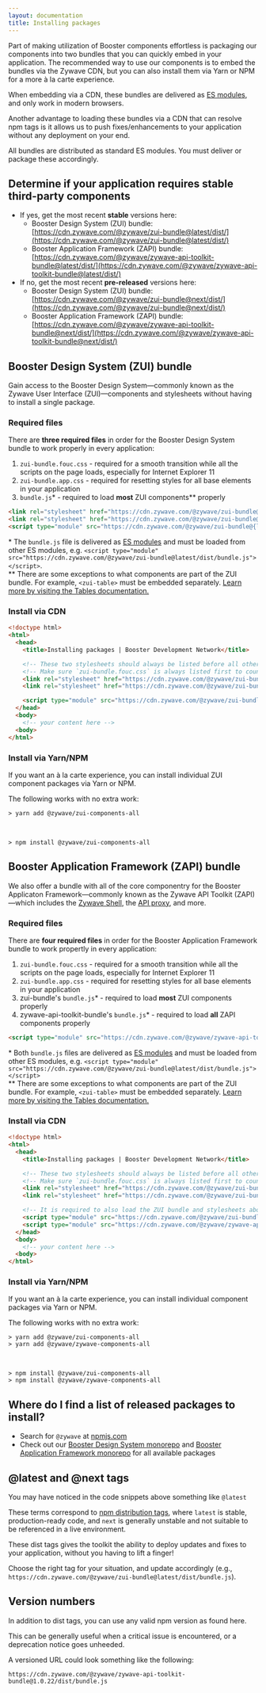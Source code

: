 ```yaml
---
layout: documentation
title: Installing packages
---
```


Part of making utilization of Booster components effortless is packaging our components into two bundles that you can quickly embed in your application. The recommended way to use our components is to embed the bundles via the Zywave CDN, but you can also install them via Yarn or NPM for a more à la carte experience.

When embedding via a CDN, these bundles are delivered as [ES modules](https://developer.mozilla.org/en-US/docs/Web/JavaScript/Guide/Modules), and only work in modern browsers.

Another advantage to loading these bundles via a CDN that can resolve npm tags is it allows us to push fixes/enhancements to your application without any deployment on your end.

<docs-spacer size="small"></docs-spacer>

<docs-note>All bundles are distributed as standard ES modules. You must deliver or package these accordingly.</docs-note>

<docs-spacer></docs-spacer>

## Determine if your application requires stable third-party components

- If yes, get the most recent **stable** versions here:
  - Booster Design System (ZUI) bundle: [https://cdn.zywave.com/@zywave/zui-bundle@latest/dist/](https://cdn.zywave.com/@zywave/zui-bundle@latest/dist/)
  - Booster Application Framework (ZAPI) bundle: [https://cdn.zywave.com/@zywave/zywave-api-toolkit-bundle@latest/dist/](https://cdn.zywave.com/@zywave/zywave-api-toolkit-bundle@latest/dist/)
- If no, get the most recent **pre-released** versions here:
  - Booster Design System (ZUI) bundle: [https://cdn.zywave.com/@zywave/zui-bundle@next/dist/](https://cdn.zywave.com/@zywave/zui-bundle@next/dist/)
  - Booster Application Framework (ZAPI) bundle: [https://cdn.zywave.com/@zywave/zywave-api-toolkit-bundle@next/dist/](https://cdn.zywave.com/@zywave/zywave-api-toolkit-bundle@next/dist/)

<docs-spacer></docs-spacer>

## Booster Design System (ZUI) bundle

Gain access to the Booster Design System&mdash;commonly known as the Zywave User Interface (ZUI)&mdash;components and stylesheets without having to install a single package.

<docs-spacer size="small"></docs-spacer>

### Required files
There are **three required files** in order for the Booster Design System bundle to work properly in every application:
1. `zui-bundle.fouc.css` - required for a smooth transition while all the scripts on the page loads, especially for Internet Explorer 11
1. `zui-bundle.app.css` - required for resetting styles for all base elements in your application
1. `bundle.js`* - required to load **most** ZUI components** properly

```html
<link rel="stylesheet" href="https://cdn.zywave.com/@zywave/zui-bundle@{latest|next}/dist/css/zui-bundle.fouc.css" />
<link rel="stylesheet" href="https://cdn.zywave.com/@zywave/zui-bundle@{latest|next}/dist/css/zui-bundle.app.css" />
<script type="module" src="https://cdn.zywave.com/@zywave/zui-bundle@{latest|next}/dist/bundle.js"></script>
```

<docs-spacer size="small"></docs-spacer>

<docs-note>* The `bundle.js` file is delivered as [ES modules](https://developer.mozilla.org/en-US/docs/Web/JavaScript/Guide/Modules) and must be loaded from other ES modules, e.g. `<script type="module" src="https://cdn.zywave.com/@zywave/zui-bundle@latest/dist/bundle.js"></script>`.<br>
** There are some exceptions to what components are part of the ZUI bundle. For example, `<zui-table>` must be embedded separately. [Learn more by visiting the Tables documentation.](/design-system/components/tables/)</docs-note>

<docs-spacer size="small"></docs-spacer>

### Install via CDN

```html
<!doctype html>
<html>
  <head>
    <title>Installing packages | Booster Development Network</title>

    <!-- These two stylesheets should always be listed before all other application styles -->
    <!-- Make sure `zui-bundle.fouc.css` is always listed first to counter FOUC -->
    <link rel="stylesheet" href="https://cdn.zywave.com/@zywave/zui-bundle@{latest|next}/dist/css/zui-bundle.fouc.css" />
    <link rel="stylesheet" href="https://cdn.zywave.com/@zywave/zui-bundle@{latest|next}/dist/css/zui-bundle.app.css" />

    <script type="module" src="https://cdn.zywave.com/@zywave/zui-bundle@{latest|next}/dist/bundle.js"></script>
  </head>
  <body>
    <!-- your content here -->
  <body>
</html>
```

<docs-spacer size="small"></docs-spacer>

### Install via Yarn/NPM

If you want an à la carte experience, you can install individual ZUI component packages via Yarn or NPM.

The following works with no extra work:
```shell
> yarn add @zywave/zui-components-all
```

<br>

```shell
> npm install @zywave/zui-components-all
```

<docs-spacer></docs-spacer>

## Booster Application Framework (ZAPI) bundle

We also offer a bundle with all of the core componentry for the Booster Applicaton Framework&mdash;commonly known as the Zywave API Toolkit (ZAPI)&mdash;which includes the [Zywave Shell](/application-framework/components/shell/), the [API proxy](/application-framework/components/api-proxy/), and more.

<docs-spacer size="small"></docs-spacer>

### Required files

There are **four required files** in order for the Booster Application Framework bundle to work propertly in every application:
1. `zui-bundle.fouc.css` - required for a smooth transition while all the scripts on the page loads, especially for Internet Explorer 11
1. `zui-bundle.app.css` - required for resetting styles for all base elements in your application
1. zui-bundle's `bundle.js`* - required to load **most** ZUI components properly
1. zywave-api-toolkit-bundle's `bundle.js`* - required to load **all** ZAPI components properly

```html
<script type="module" src="https://cdn.zywave.com/@zywave/zywave-api-toolkit-bundle@{latest|next}/dist/bundle.js"></script>
```

<docs-spacer size="small"></docs-spacer>

<docs-note>* Both `bundle.js` files are delivered as [ES modules](https://developer.mozilla.org/en-US/docs/Web/JavaScript/Guide/Modules) and must be loaded from other ES modules, e.g. `<script type="module" src="https://cdn.zywave.com/@zywave/zui-bundle@latest/dist/bundle.js"></script>`<br>
** There are some exceptions to what components are part of the ZUI bundle. For example, `<zui-table>` must be embedded separately. [Learn more by visiting the Tables documentation.](/design-system/components/tables/)</docs-note>

<docs-spacer size="small"></docs-spacer>

### Install via CDN

```html
<!doctype html>
<html>
  <head>
    <title>Installing packages | Booster Development Network</title>

    <!-- These two stylesheets should always be listed before all other application styles -->
    <!-- Make sure `zui-bundle.fouc.css` is always listed first to counter FOUC -->
    <link rel="stylesheet" href="https://cdn.zywave.com/@zywave/zui-bundle@{latest|next}/dist/css/zui-bundle.fouc.css" />
    <link rel="stylesheet" href="https://cdn.zywave.com/@zywave/zui-bundle@{latest|next}/dist/css/zui-bundle.app.css" />

    <!-- It is required to also load the ZUI bundle and stylesheets above, especially for Zywave Shell usage -->
    <script type="module" src="https://cdn.zywave.com/@zywave/zui-bundle@{latest|next}/dist/bundle.js"></script>
    <script type="module" src="https://cdn.zywave.com/@zywave/zywave-api-toolkit-bundle@{latest|next}/dist/bundle.js"></script>
  </head>
  <body>
    <!-- your content here -->
  <body>
</html>
```

<docs-spacer size="small"></docs-spacer>

### Install via Yarn/NPM

If you want an à la carte experience, you can install individual component packages via Yarn or NPM.

The following works with no extra work:
```shell
> yarn add @zywave/zui-components-all
> yarn add @zywave/zywave-components-all
```

<br>

```shell
> npm install @zywave/zui-components-all
> npm install @zywave/zywave-components-all
```

<docs-spacer></docs-spacer>

## Where do I find a list of released packages to install?

- Search for `@zywave` at [npmjs.com](https://www.npmjs.com/search?q=%40zywave)
- Check out our [Booster Design System monorepo](https://gitlab.com/zywave/devkit/web-sdk/zui) and [Booster Application Framework monorepo](https://gitlab.com/zywave/devkit/web-sdk/zywave-api-toolkit) for all available packages

<docs-spacer></docs-spacer>

## @latest and @next tags

You may have noticed in the code snippets above something like `@latest`

These terms correspond to [npm distribution tags](https://docs.npmjs.com/cli/v7/commands/npm-dist-tag), where `latest` is stable, production-ready code, and `next` is generally unstable and not suitable to be referenced in a live environment.

These dist tags gives the toolkit the ability to deploy updates and fixes to your application, without you having to lift a finger!

Choose the right tag for your situation, and update accordingly (e.g., `https://cdn.zywave.com/@zywave/zui-bundle@latest/dist/bundle.js`).

<docs-spacer></docs-spacer>

## Version numbers

In addition to dist tags, you can use any valid npm version as found here.

This can be generally useful when a critical issue is encountered, or a deprecation notice goes unheeded.

A versioned URL could look something like the following:
```
https://cdn.zywave.com/@zywave/zywave-api-toolkit-bundle@1.0.22/dist/bundle.js
```